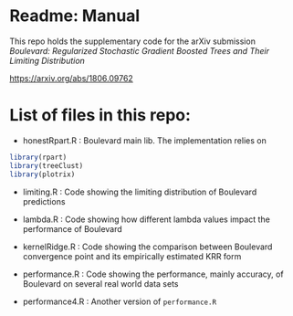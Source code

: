 # Readme: Manual

This repo holds the supplementary code for the arXiv submission *Boulevard: Regularized Stochastic Gradient Boosted Trees and Their Limiting Distribution*

https://arxiv.org/abs/1806.09762

# List of files in this repo:

+ honestRpart.R : Boulevard main lib. The implementation relies on 
```r
library(rpart)
library(treeClust)
library(plotrix)
```

+ limiting.R : Code showing the limiting distribution of Boulevard predictions

+ lambda.R : Code showing how different lambda values impact the performance of Boulevard

+ kernelRidge.R : Code showing the comparison between Boulevard convergence point and its empirically estimated KRR form 

+ performance.R : Code showing the performance, mainly accuracy, of Boulevard on several real world data sets

+ performance4.R : Another version of `performance.R`
